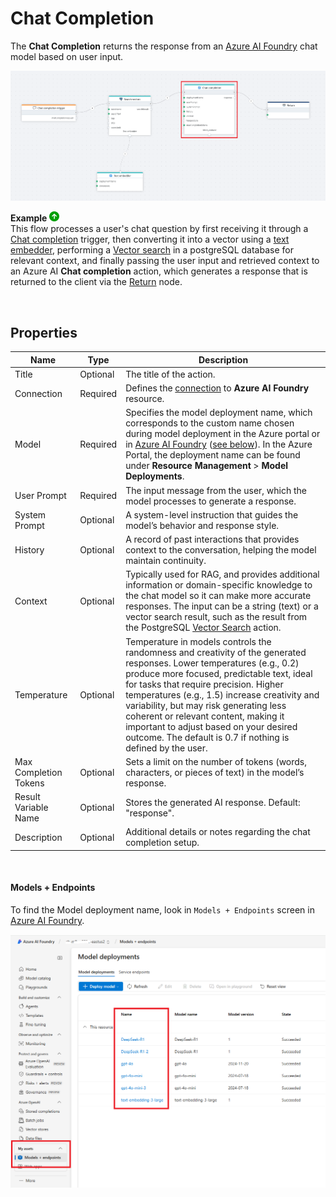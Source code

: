 

# Chat Completion

The **Chat Completion** returns the response from an [Azure AI Foundry](https://ai.azure.com/) chat model based on user input. 

![img](../../../../images/flow/azureOpenAI-chat-completion.png)

**Example** ![img](../../../../images/strz.jpg)  
This flow processes a user's chat question by first receiving it through a [Chat completion](../../triggers/ai/chat-completion-trigger.md) trigger, then converting it into a vector using a [text embedder](../azure-ai/text-embedder.md), performing a [Vector search](../postgresql/vector-search.md) in a postgreSQL database for relevant context, and finally passing the user input and retrieved context to an Azure AI **Chat completion** action, which generates a response that is returned to the client via the [Return](../built-in/return.md) node.

</br>


## Properties

| Name                  | Type      | Description |
|-----------------------|-----------|-------------|
| Title             | Optional  | The title of the action. |
| Connection        | Required  | Defines the [connection](azure-ai-connection.md) to **Azure AI Foundry** resource. |
| Model             | Required  | Specifies the model deployment name, which corresponds to the custom name chosen during model deployment in the Azure portal or in [Azure AI Foundry](https://ai.azure.com) ([see below](#models--endpoints)). In the Azure Portal, the deployment name can be found under **Resource Management** > **Model Deployments**. |
| User Prompt       | Required  | The input message from the user, which the model processes to generate a response. |
| System Prompt     | Optional  | A system-level instruction that guides the model’s behavior and response style. |
| History           | Optional  | A record of past interactions that provides context to the conversation, helping the model maintain continuity. |
| Context           | Optional  | Typically used for RAG, and provides additional information or domain-specific knowledge to the chat model so it can make more accurate responses. The input can be a string (text) or a vector search result, such as the result from the PostgreSQL [Vector Search](../postgresql/vector-search.md) action. |
| Temperature       | Optional  |Temperature in models controls the randomness and creativity of the generated responses. Lower temperatures (e.g., 0.2) produce more focused, predictable text, ideal for tasks that require precision. Higher temperatures (e.g., 1.5) increase creativity and variability, but may risk generating less coherent or relevant content, making it important to adjust based on your desired outcome.  The default is 0.7 if nothing is defined by the user.|
| Max Completion Tokens | Optional | Sets a limit on the number of tokens (words, characters, or pieces of text) in the model’s response. |
| Result Variable Name | Optional | Stores the generated AI response. Default: "response". |
| Description       | Optional  | Additional details or notes regarding the chat completion setup. |

<br/>

#### Models + Endpoints
To find the Model deployment name, look in `Models + Endpoints` screen in [Azure AI Foundry](https://ai.azure.com).  

![img](/images/flow/azure-ai-foundry-deploymentname.png)

